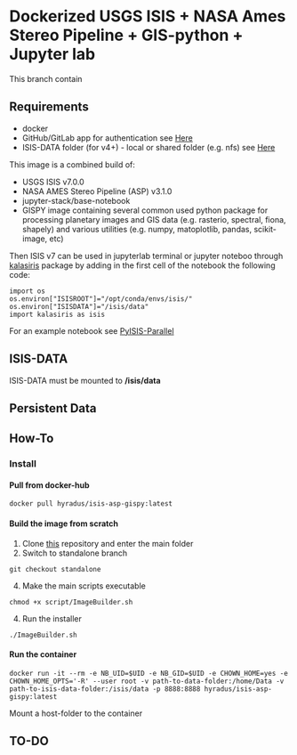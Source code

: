 # Dockerized USGS ISIS + NASA Ames Stereo Pipeline + GIS-python + Jupyter lab

This branch contain 

## Requirements

* docker
* GitHub/GitLab app for authentication see [Here](https://docs.github.com/en/developers/apps/building-github-apps/creating-a-github-app)
* ISIS-DATA folder (for v4+) - local or shared folder (e.g. nfs) see [Here](https://github.com/USGS-Astrogeology/ISIS3)

This image is a combined build of:

* USGS ISIS v7.0.0
* NASA AMES Stereo Pipeline (ASP) v3.1.0
* jupyter-stack/base-notebook  
* GISPY image containing several common used python package for processing planetary images and GIS data (e.g. rasterio, spectral, fiona, shapely) and various utilities (e.g. numpy, matoplotlib, pandas, scikit-image, etc)

Then ISIS v7 can be used in jupyterlab terminal or jupyter noteboo through [kalasiris](https://github.com/rbeyer/kalasiris) package by adding in the first cell of the notebook the following code:
```
import os
os.environ["ISISROOT"]="/opt/conda/envs/isis/"
os.environ["ISISDATA"]="/isis/data"
import kalasiris as isis
```
For an example notebook see [PyISIS-Parallel](https://github.com/Hyradus/PyISIS-Parallel/tree/main/PyISIS-Parallel)

## ISIS-DATA

ISIS-DATA must be mounted to **/isis/data** 

## Persistent Data

## How-To

### Install 

#### Pull from docker-hub 
```
docker pull hyradus/isis-asp-gispy:latest
```
#### Build the image from scratch

1) Clone [this](https://github.com/europlanet-gmap/docker-isis3.git) repository and enter the main folder
2) Switch to standalone branch
```
git checkout standalone
```
4) Make the main scripts executable
```
chmod +x script/ImageBuilder.sh
```
4) Run the installer
```
./ImageBuilder.sh
```

#### Run the container
```
docker run -it --rm -e NB_UID=$UID -e NB_GID=$UID -e CHOWN_HOME=yes -e CHOWN_HOME_OPTS='-R' --user root -v path-to-data-folder:/home/Data -v path-to-isis-data-folder:/isis/data -p 8888:8888 hyradus/isis-asp-gispy:latest

```
Mount a host-folder to the container

## TO-DO

